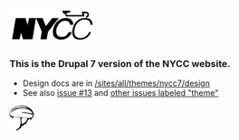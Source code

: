 ![logo](https://github.com/apperceive/nycc7/blob/master/sites/all/themes/nycc7/images/nycc-brand-black-64x151.png)

### This is the Drupal 7 version of the NYCC website.

- Design docs are in [/sites/all/themes/nycc7/design ](https://github.com/apperceive/nycc7/tree/master/sites/all/themes/nycc7/design)
- See also [issue #13](https://github.com/apperceive/nycc7/issues/13) and [other issues labeled "theme"](https://github.com/apperceive/nycc7/issues?q=is%3Aopen+is%3Aissue+label%3Atheme) 

![helmut](https://github.com/apperceive/nycc7/blob/master/sites/all/themes/nycc7/images/Bicycle_helmet_icon.png)
